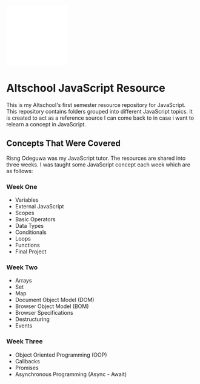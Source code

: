 ![Altschool Logo](https://raw.githubusercontent.com/Oluwasetemi/altschool-opensource-names/d5d87d27629fdd83b4a1d601afee0248f69cb25e/AltSchool-dark.svg)

# Altschool JavaScript Resource

This is my Altschool's first semester resource repository for JavaScript. This repository contains folders grouped into different JavaScript topics. It is created to act as a reference source I can come back to in case i want to relearn a concept in JavaScript.

## Concepts That Were Covered

Risng Odeguwa was my JavaScript tutor. The resources are shared into three weeks. I was taught some JavaScript concept each week which are as follows:

### Week One

- Variables
- External JavaScript
- Scopes
- Basic Operators
- Data Types
- Conditionals
- Loops
- Functions 
- Final Project

### Week Two

- Arrays
- Set
- Map
- Document Object Model (DOM)
- Browser Object Model (BOM)
- Browser Specifications
- Destructuring
- Events

### Week Three

- Object Oriented Programming (OOP)
- Callbacks
- Promises
- Asynchronous Programming (Async - Await)
